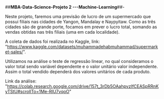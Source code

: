 ##**MBA-Data-Science-Projeto 2 ---Machine-Learning**##-

Neste projeto, faremos uma previsão de lucro de um supermercado que possui filiais nas cidades de Yangon, Mandalay e Naypyitaw. 
Como as três cidades são de grande porte, focamos em prever o lucro total, somando as vendas obtidas nas três filiais (uma em cada localidade).

A coleta de dados foi realizada no Kaggle, link: "https://www.kaggle.com/datasets/muhammadehabmuhammad/supermarket-sales/". 

Utilizamos na análise o teste de regressão linear, no qual consideramos o valor total sendo variável dependente e o valor unitário valor independente. 
Assim o total vendido dependerá dos valores unitários de cada produto.

Link da análise: "https://colab.research.google.com/drive/157t_3rDb5OAahpvzIfCEASpRRnKyTStU#scrollTo=1Me-RIU7vqoO"
